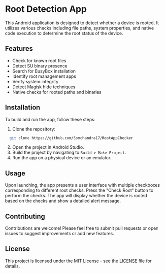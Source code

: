# Root Detection App

This Android application is designed to detect whether a device is rooted. It utilizes various checks including file paths, system properties, and native code execution to determine the root status of the device.

## Features

- Check for known root files
- Detect SU binary presence
- Search for BusyBox installation
- Identify root management apps
- Verify system integrity
- Detect Magisk hide techniques
- Native checks for rooted paths and binaries

## Installation

To build and run the app, follow these steps:

1. Clone the repository:
```bash
  git clone https://github.com/Somchandra17/RootAppChecker
```
2. Open the project in Android Studio.
3. Build the project by navigating to `Build > Make Project`.
4. Run the app on a physical device or an emulator.

## Usage

Upon launching, the app presents a user interface with multiple checkboxes corresponding to different root checks. Press the "Check Root" button to perform the checks. The app will display whether the device is rooted based on the checks and show a detailed alert message.

## Contributing

Contributions are welcome! Please feel free to submit pull requests or open issues to suggest improvements or add new features.

## License

This project is licensed under the MIT License - see the [LICENSE](LICENSE) file for details.
